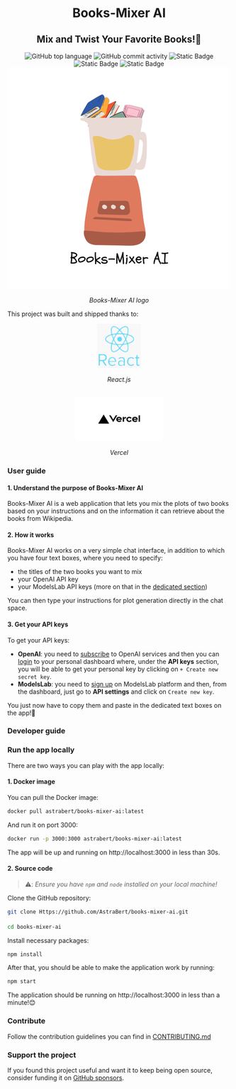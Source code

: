 <h1 align="center">Books-Mixer AI</h1>
<h2 align="center">Mix and Twist Your Favorite Books!📖</h2>
<div align="center">
    <img src="https://img.shields.io/github/languages/top/AstraBert/books-mixer-ai" alt="GitHub top language">
   <img src="https://img.shields.io/github/commit-activity/t/AstraBert/books-mixer-ai" alt="GitHub commit activity">
   <img src="https://img.shields.io/badge/build_status-stable-green" alt="Static Badge">
   <img src="https://img.shields.io/badge/Release-v0.0.0-purple" alt="Static Badge">
   <img src="https://img.shields.io/badge/Powered_By-React.js_and_Vercel-brown" alt="Static Badge">
   <div>
        <a href="https://books-mixer-ai.vercel.app/"><img src="./public/books_mixer_ai.png" alt="Books-Mixer AI logo"></a>
        <p><i>Books-Mixer AI logo</i></p>
   </div>
</div>

This project was built and shipped thanks to:

<div align="center">
    <a href="https://react.dev/"><img src="./public/react_logo.jpg" alt="React.js logo" height="100px" width="100px"></a>
    <p><i>React.js</i></p>
    <br>
    <a href="https://vercel.com/"><img src="./public/vercel_logo.jpg" alt="Vercel logo" height="100px" width="200px"></a>
    <p><i>Vercel</i></p>
</div>

### User guide

#### 1. Understand the purpose of Books-Mixer AI

Books-Mixer AI is a web application that lets you mix the plots of two books based on your instructions and on the information it can retrieve about the books from Wikipedia.

#### 2. How it works 

Books-Mixer AI works on a very simple chat interface, in addition to which you have four text boxes, where you need to specify:
- the titles of the two books you want to mix
- your OpenAI API key
- your ModelsLab API keys (more on that in the [dedicated section](#3-get-your-api-keys))

You can then type your instructions for plot generation directly in the chat space.

#### 3. Get your API keys

To get your API keys:

- **OpenAI**: you need to [subscribe](https://openai.com/) to OpenAI services and then you can [login](https://platform.openai.com/docs/overview) to your personal dashboard where, under the **API keys** section, you will be able to get your personal key by clicking on `+ Create new secret key`.
- **ModelsLab**: you need to [sign up](https://modelslab.com/register) on ModelsLab platform and then, from the dashboard, just go to **API settings** and click on `Create new key`.

You just now have to copy them and paste in the dedicated text boxes on the app!🚀

### Developer guide

### Run the app locally

There are two ways you can play with the app locally:

#### 1. Docker image

You can pull the Docker image:

```bash
docker pull astrabert/books-mixer-ai:latest
```

And run it on port 3000:

```bash
docker run -p 3000:3000 astrabert/books-mixer-ai:latest
```

The app will be up and running on http://localhost:3000 in less than 30s.

#### 2. Source code

> ⚠️: _Ensure you have `npm` and `node` installed on your local machine!_

Clone the GitHub repository:

```bash
git clone Https://github.com/AstraBert/books-mixer-ai.git

cd books-mixer-ai
```

Install necessary packages:

```bash
npm install
```

After that, you should be able to make the application work by running:

```bash
npm start
```

The application should be running on http://localhost:3000 in less than a minute!😊

### Contribute

Follow the contribution guidelines you can find in [CONTRIBUTING.md](./CONTRIBUTE.md)

### Support the project

If you found this project useful and want it to keep being open source, consider funding it on [GitHub sponsors](https://github.com/sponsors/AstraBert).
